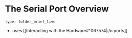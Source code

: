 # The Serial Port Overview
 
```ccard
type: folder_brief_live
```
 
- uses [[Interacting with the Hardware#^067574|i/o ports]]